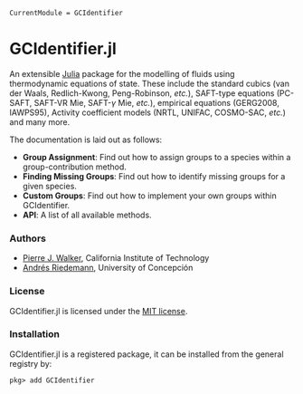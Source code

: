 ```@meta
CurrentModule = GCIdentifier
```
# GCIdentifier.jl
An extensible [Julia](http://julialang.org) package for the modelling of fluids using thermodynamic equations of state. These include the standard cubics (van der Waals, Redlich-Kwong, Peng-Robinson, _etc._), SAFT-type equations (PC-SAFT, SAFT-VR Mie, SAFT-$\gamma$ Mie, _etc._), empirical equations (GERG2008, IAWPS95), Activity coefficient models (NRTL, UNIFAC, COSMO-SAC, _etc._) and many more.

The documentation is laid out as follows:

- **Group Assignment**: Find out how to assign groups to a species within a group-contribution method.
- **Finding Missing Groups**: Find out how to identify missing groups for a given species.
- **Custom Groups**: Find out how to implement your own groups within GCIdentifier.
- **API**: A list of all available methods.

### Authors

- [Pierre J. Walker](mailto:pjwalker@caltech.edu), California Institute of Technology
- [Andrés Riedemann](mailto:andres.riedemann@gmail.com), University of Concepción

### License

GCIdentifier.jl is licensed under the [MIT license](https://github.com/ClapeyronThermo/GCIdentifier.jl/blob/master/LICENSE.md).

### Installation

GCIdentifier.jl is a registered package, it can be installed from the general registry by:

```
pkg> add GCIdentifier
```